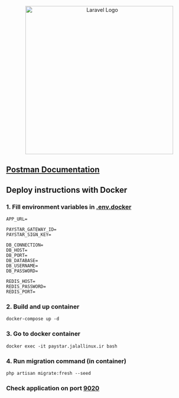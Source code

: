 <p align="center"><a href="https://paystar.jalallinux.ir" target="_blank"><img src="https://paystar.ir/homepage/image/logo.svg" width="400" alt="Laravel Logo"></a></p>

## [Postman Documentation](https://documenter.getpostman.com/view/9339423/2s935sohUf)

## Deploy instructions with Docker

### 1. Fill environment variables in [.env.docker](.env.docker)
```dotenv
APP_URL=

PAYSTAR_GATEWAY_ID=
PAYSTAR_SIGN_KEY=

DB_CONNECTION=
DB_HOST=
DB_PORT=
DB_DATABASE=
DB_USERNAME=
DB_PASSWORD=

REDIS_HOST=
REDIS_PASSWORD=
REDIS_PORT=
```

### 2. Build and up container
```shell
docker-compose up -d
````

### 3. Go to docker container
```shell
docker exec -it paystar.jalallinux.ir bash
```

### 4. Run migration command (in container)
```shell
php artisan migrate:fresh --seed
```

### Check application on port [9020](http://localhost:9020)

